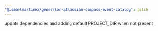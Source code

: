 ```yaml
---
'@ismaelmartinez/generator-atlassian-compass-event-catalog': patch
---
```


update dependencies and adding default PROJECT_DIR when not present
